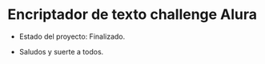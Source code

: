 <h1>Encriptador de texto challenge Alura</h1>

- Estado del proyecto: Finalizado.

- Saludos y suerte a todos.
